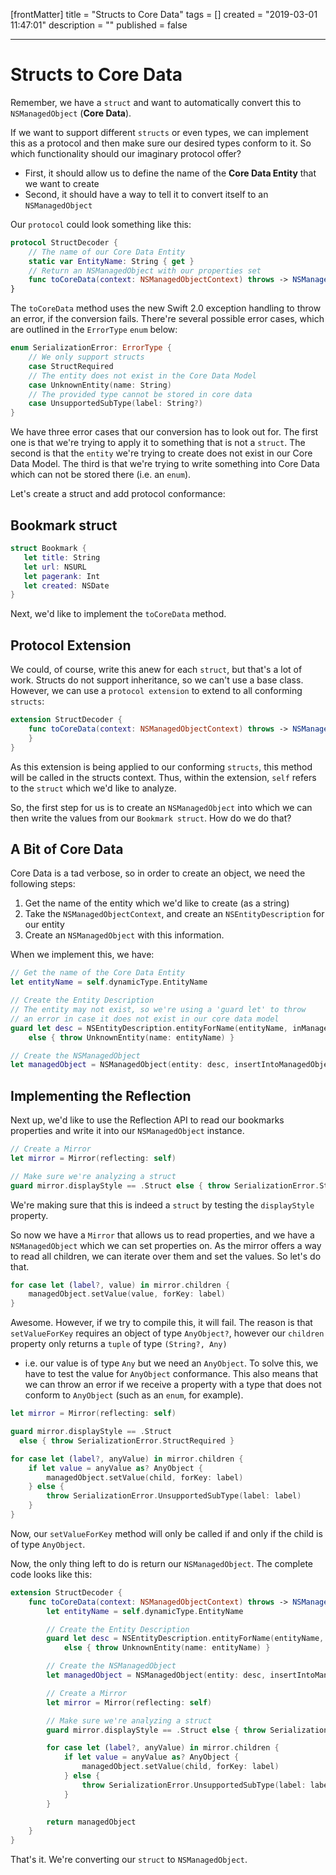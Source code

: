 [frontMatter]
title = "Structs to Core Data"
tags = []
created = "2019-03-01 11:47:01"
description = ""
published = false

---

# Structs to Core Data

Remember, we have a `struct` and want to automatically convert this to
`NSManagedObject` (**Core Data**).

If we want to support different `structs` or even types, we can
implement this as a protocol and then make sure our desired types
conform to it. So which functionality should our imaginary protocol
offer?

-   First, it should allow us to define the name of the **Core Data
    Entity** that we want to create
-   Second, it should have a way to tell it to convert itself to an
    `NSManagedObject`

Our `protocol` could look something like this:

``` Swift
protocol StructDecoder {
    // The name of our Core Data Entity
    static var EntityName: String { get }
    // Return an NSManagedObject with our properties set
    func toCoreData(context: NSManagedObjectContext) throws -> NSManagedObject
}
```

The `toCoreData` method uses the new Swift 2.0 exception handling to
throw an error, if the conversion fails. There\'re several possible
error cases, which are outlined in the `ErrorType` `enum` below:

``` Swift
enum SerializationError: ErrorType {
    // We only support structs
    case StructRequired
    // The entity does not exist in the Core Data Model
    case UnknownEntity(name: String)
    // The provided type cannot be stored in core data
    case UnsupportedSubType(label: String?)
}
```

We have three error cases that our conversion has to look out for. The
first one is that we\'re trying to apply it to something that is not a
`struct`. The second is that the `entity` we\'re trying to create does
not exist in our Core Data Model. The third is that we\'re trying to
write something into Core Data which can not be stored there (i.e. an
`enum`).

Let\'s create a struct and add protocol conformance:

## Bookmark struct

``` Swift
struct Bookmark {
   let title: String
   let url: NSURL
   let pagerank: Int
   let created: NSDate
}
```

Next, we\'d like to implement the `toCoreData` method.

## Protocol Extension

We could, of course, write this anew for each `struct`, but that\'s a
lot of work. Structs do not support inheritance, so we can\'t use a base
class. However, we can use a `protocol extension` to extend to all
conforming `structs`:

``` Swift
extension StructDecoder {
    func toCoreData(context: NSManagedObjectContext) throws -> NSManagedObject {
    }
}
```

As this extension is being applied to our conforming `structs`, this
method will be called in the structs context. Thus, within the
extension, `self` refers to the `struct` which we\'d like to analyze.

So, the first step for us is to create an `NSManagedObject` into which
we can then write the values from our `Bookmark struct`. How do we do
that?

## A Bit of Core Data

Core Data is a tad verbose, so in order to create an object, we need the
following steps:

1.  Get the name of the entity which we\'d like to create (as a string)
2.  Take the `NSManagedObjectContext`, and create an
    `NSEntityDescription` for our entity
3.  Create an `NSManagedObject` with this information.

When we implement this, we have:

``` Swift
// Get the name of the Core Data Entity
let entityName = self.dynamicType.EntityName

// Create the Entity Description
// The entity may not exist, so we're using a 'guard let' to throw 
// an error in case it does not exist in our core data model
guard let desc = NSEntityDescription.entityForName(entityName, inManagedObjectContext: context)
    else { throw UnknownEntity(name: entityName) }

// Create the NSManagedObject
let managedObject = NSManagedObject(entity: desc, insertIntoManagedObjectContext: context)
```

## Implementing the Reflection

Next up, we\'d like to use the Reflection API to read our bookmarks
properties and write it into our `NSManagedObject` instance.

``` Swift
// Create a Mirror
let mirror = Mirror(reflecting: self)

// Make sure we're analyzing a struct
guard mirror.displayStyle == .Struct else { throw SerializationError.StructRequired }
```

We\'re making sure that this is indeed a `struct` by testing the
`displayStyle` property.

So now we have a `Mirror` that allows us to read properties, and we have
a `NSManagedObject` which we can set properties on. As the mirror offers
a way to read all children, we can iterate over them and set the values.
So let\'s do that.

``` Swift
for case let (label?, value) in mirror.children {
    managedObject.setValue(value, forKey: label)
}
```

Awesome. However, if we try to compile this, it will fail. The reason is
that `setValueForKey` requires an object of type `AnyObject?`, however
our `children` property only returns a `tuple` of type `(String?, Any)`
- i.e. our value is of type `Any` but we need an `AnyObject`. To solve
this, we have to test the value for `AnyObject` conformance. This also
means that we can throw an error if we receive a property with a type
that does not conform to `AnyObject` (such as an `enum`, for example).

``` Swift
let mirror = Mirror(reflecting: self)

guard mirror.displayStyle == .Struct 
  else { throw SerializationError.StructRequired }

for case let (label?, anyValue) in mirror.children {
    if let value = anyValue as? AnyObject {
        managedObject.setValue(child, forKey: label)
    } else {
        throw SerializationError.UnsupportedSubType(label: label)
    }
}
```

Now, our `setValueForKey` method will only be called if and only if the
child is of type `AnyObject`.

Now, the only thing left to do is return our `NSManagedObject`. The
complete code looks like this:

``` Swift
extension StructDecoder {
    func toCoreData(context: NSManagedObjectContext) throws -> NSManagedObject {
        let entityName = self.dynamicType.EntityName

        // Create the Entity Description
        guard let desc = NSEntityDescription.entityForName(entityName, inManagedObjectContext: context)
            else { throw UnknownEntity(name: entityName) }

        // Create the NSManagedObject
        let managedObject = NSManagedObject(entity: desc, insertIntoManagedObjectContext: context)

        // Create a Mirror
        let mirror = Mirror(reflecting: self)

        // Make sure we're analyzing a struct
        guard mirror.displayStyle == .Struct else { throw SerializationError.StructRequired }

        for case let (label?, anyValue) in mirror.children {
            if let value = anyValue as? AnyObject {
                managedObject.setValue(child, forKey: label)
            } else {
                throw SerializationError.UnsupportedSubType(label: label)
            }
        }

        return managedObject
    }
}
```

That\'s it. We\'re converting our `struct` to `NSManagedObject`.
